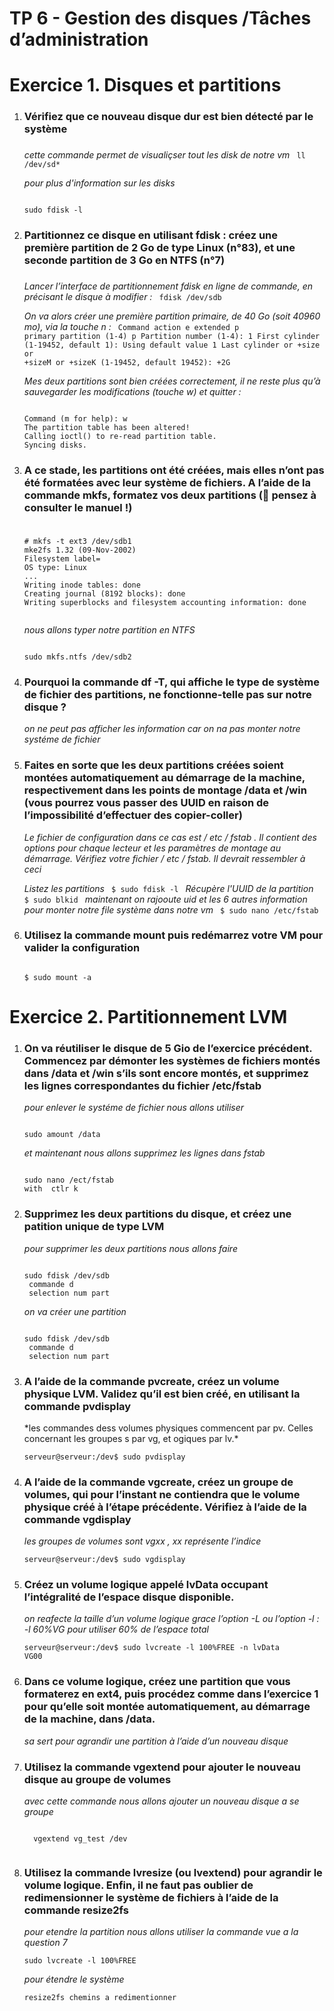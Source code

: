  # TP 6 - Gestion des disques /Tâches d’administration 


<h1>Exercice 1. Disques et partitions
</h1>

<ol>
<li><h3>Vérifiez que ce nouveau disque dur est bien détecté par le système<h3></li>

*cette commande permet de visualiçser tout les disk de notre vm*
<code>
ll /dev/sd*
</code>

*pour plus d'information sur les disks*

<code>
sudo fdisk -l
</code>

<li><h3>Partitionnez ce disque en utilisant fdisk : créez une première partition de 2 Go de type Linux (n°83),
et une seconde partition de 3 Go en NTFS (n°7)
<h3></li>

*Lancer l’interface de partitionnement fdisk en ligne de commande, en précisant le disque à modifier :*
<code>
fdisk /dev/sdb
</code>

*On va alors créer une première partition primaire, de 40 Go (soit 40960 mo), via la touche n :*
<code>
Command action
e extended
p primary partition (1-4)
p
Partition number (1-4): 1
First cylinder (1-19452, default 1):
Using default value 1
Last cylinder or +size or +sizeM or +sizeK (1-19452, default 19452): +2G
</code>

*Mes deux partitions sont bien créées correctement, il ne reste plus qu’à sauvegarder les modifications (touche w) et quitter :*

<code>
Command (m for help): w
The partition table has been altered!
Calling ioctl() to re-read partition table.
Syncing disks. 
</code>


<li><h3>A ce stade, les partitions ont été créées, mais elles n’ont pas été formatées avec leur système de fichiers.
A l’aide de la commande mkfs, formatez vos deux partitions ( pensez à consulter le manuel !)
<h3></li>

<code>
# mkfs -t ext3 /dev/sdb1
mke2fs 1.32 (09-Nov-2002)
Filesystem label=
OS type: Linux
...
Writing inode tables: done
Creating journal (8192 blocks): done
Writing superblocks and filesystem accounting information: done 

</code>

*nous allons typer notre partition en NTFS*

<code>
sudo mkfs.ntfs /dev/sdb2
</code>
<li><h3>Pourquoi la commande df -T, qui affiche le type de système de fichier des partitions, ne fonctionne-telle pas sur notre disque ?
</h3></li>

*on ne peut pas afficher les information car on na pas monter notre systéme de fichier*

<li><h3>Faites en sorte que les deux partitions créées soient montées automatiquement au démarrage de la
machine, respectivement dans les points de montage /data et /win (vous pourrez vous passer des
UUID en raison de l’impossibilité d’effectuer des copier-coller)
</h3></li>

*Le fichier de configuration dans ce cas est / etc / fstab . Il contient des options pour chaque lecteur et les paramètres de montage au démarrage. Vérifiez votre fichier / etc / fstab. Il devrait ressembler à ceci*

*Listez les partitions*
<code>
$ sudo fdisk -l
</code>
*Récupère l'UUID de la partition*
<code>
$ sudo blkid
</code>
*maintenant on rajooute uid et les 6 autres information pour monter notre file système dans notre vm*
<code>
$ sudo nano /etc/fstab
</code>

<li><h3>Utilisez la commande mount puis redémarrez votre VM pour valider la configuration
</h3></li>
<code>
$ sudo mount -a
</code>

</ol>

<h1>Exercice 2. Partitionnement LVM
</h1>
<ol>


<li><h3>On va réutiliser le disque de 5 Gio de l’exercice précédent. Commencez par démonter les systèmes de
fichiers montés dans /data et /win s’ils sont encore montés, et supprimez les lignes correspondantes
du fichier /etc/fstab
</h3></li>

*pour enlever le systéme de fichier nous allons utiliser*

<code>
sudo amount /data
</code>

*et maintenant nous allons supprimez les lignes dans fstab*

<code>
sudo nano /ect/fstab
with  ctlr k
</code>


<li><h3>Supprimez les deux partitions du disque, et créez une patition unique de type LVM
</h3></li>

*pour supprimer les deux partitions nous allons faire*

<code>
sudo fdisk /dev/sdb
 commande d
 selection num part
</code>

*on va créer une partition*

<code>
sudo fdisk /dev/sdb
 commande d
 selection num part
</code>


<li><h3> A l’aide de la commande pvcreate, créez un volume physique LVM. Validez qu’il est bien créé, en utilisant la commande pvdisplay
</h3></li>
*les commandes dess volumes physiques commencent par pv. Celles concernant les groupes s  par vg, et ogiques par lv.*

<code>serveur@serveur:/dev$ sudo pvdisplay</code>

<li><h3>A l’aide de la commande vgcreate, créez un groupe de volumes, qui pour l’instant ne contiendra que le volume physique créé à l’étape précédente. Vérifiez à l’aide de la commande vgdisplay
</h3></li>

*les groupes de volumes sont  vgxx , xx représente l’indice*

<code>serveur@serveur:/dev$ sudo vgdisplay</code>

<li><h3>Créez un volume logique appelé lvData occupant l’intégralité de l’espace disque disponible.
</h3></li>

*on reafecte  la taille d’un volume logique grace l’option -L  ou  l’option -l : -l 60%VG pour utiliser 60% de l’espace total*

<code>serveur@serveur:/dev$ sudo lvcreate -l 100%FREE -n lvData VG00</code>

<li><h3>Dans ce volume logique, créez une partition que vous formaterez en ext4, puis procédez comme dans l’exercice 1 pour qu’elle soit montée automatiquement, au démarrage de la machine, dans /data.
</h3></li>

*sa sert pour agrandir une partition à l’aide d’un nouveau disque*


<li><h3>Utilisez la commande vgextend <nom_vg> <nom_pv> pour ajouter le nouveau disque au groupe de volumes
</h3></li>
 
*avec cette commande nous allons ajouter un nouveau disque a se groupe* 

 <code>
  vgextend vg_test /dev
 </code>

<li><h3>Utilisez la commande lvresize (ou lvextend) pour agrandir le volume logique. Enfin, il ne faut pas oublier de redimensionner le système de fichiers à l’aide de la commande resize2fs
</h3></li>

*pour etendre la partition nous allons utiliser la commande vue a la question 7*

<code>sudo lvcreate -l 100%FREE</code>

*pour étendre le système*

<code>resize2fs chemins a redimentionner </code>

</ol>
